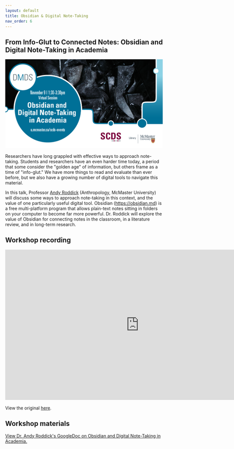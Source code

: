 ```yaml
---
layout: default
title: Obsidian & Digital Note-Taking
nav_order: 6
---
```


## From Info-Glut to Connected Notes: Obsidian and Digital Note-Taking in Academia

<img src="assets/img/Obsidian White BG.png" alt="Workshop Title Slide" width="720">

Researchers have long grappled with effective ways to approach note-taking. Students and researchers have an even harder time today, a period that some consider the "golden age" of information, but others frame as a time of "info-glut." We have more things to read and evaluate than ever before, but we also have a growing number of digital tools to navigate this material. 

In this talk, Professor [Andy Roddick](https://socialsciences.mcmaster.ca/people/roddick-andy) (Anthropology, McMaster University) will discuss some ways to approach note-taking in this context, and the value of one particularly useful digital tool. Obsidian (https://obsidian.md) is a free multi-platform program that allows plain-text notes sitting in folders on your computer to become far more powerful. Dr. Roddick will explore the value of Obsidian for connecting notes in the classroom, in a literature review, and in long-term research.

## Workshop recording

<iframe height="480" width="853" allowfullscreen frameborder=0 src="https://echo360.ca/media/23dc9341-a323-41cc-943b-98e740208a7a/public"></iframe>

View the original [here](https://echo360.ca/media/23dc9341-a323-41cc-943b-98e740208a7a/public). 

## Workshop materials

[View Dr. Andy Roddick's GoogleDoc on Obsidian and Digital Note-Taking in Academia.](https://docs.google.com/document/d/1365bPgh4iv-MciZx9BiguCJRJo-D3Zh7J_mrT-_Ws6g/edit)
